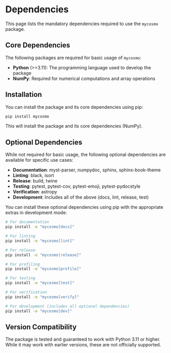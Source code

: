 # Dependencies

This page lists the mandatory dependencies required to use the `mycosmo` package.

## Core Dependencies

The following packages are required for basic usage of `mycosmo`:

- **Python** (>=3.11): The programming language used to develop the package
- **NumPy**: Required for numerical computations and array operations

## Installation

You can install the package and its core dependencies using pip:

```bash
pip install mycosmo
```

This will install the package and its core dependencies (NumPy).

## Optional Dependencies

While not required for basic usage, the following optional dependencies are available for specific use cases:

- **Documentation**: myst-parser, numpydoc, sphinx, sphinx-book-theme
- **Linting**: black, isort
- **Release**: build, twine
- **Testing**: pytest, pytest-cov, pytest-emoji, pytest-pydocstyle
- **Verification**: astropy
- **Development**: Includes all of the above (docs, lint, release, test)

You can install these optional dependencies using pip with the appropriate extras in development mode:

```bash
# For documentation
pip install -e "mycosmo[docs]"

# For linting
pip install -e "mycosmo[lint]"

# For release
pip install -e "mycosmo[release]"

# For profiling
pip install -e "mycosmo[profile]"

# For testing
pip install -e "mycosmo[test]"

# For verification
pip install -e "mycosmo[verify]"

# For development (includes all optional dependencies)
pip install -e "mycosmo[dev]"
```

## Version Compatibility

The package is tested and guaranteed to work with Python 3.11 or higher. While it may work with earlier versions, these are not officially supported. 